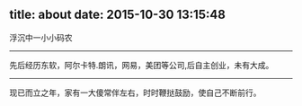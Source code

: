 title: about
date: 2015-10-30 13:15:48
---

浮沉中一小小码农

------
先后经历东软，阿尔卡特.朗讯，网易，美团等公司,后自主创业，未有大成。

------
现已而立之年，家有一大傻常伴左右，时时鞭挞鼓励，使自己不断前行。
